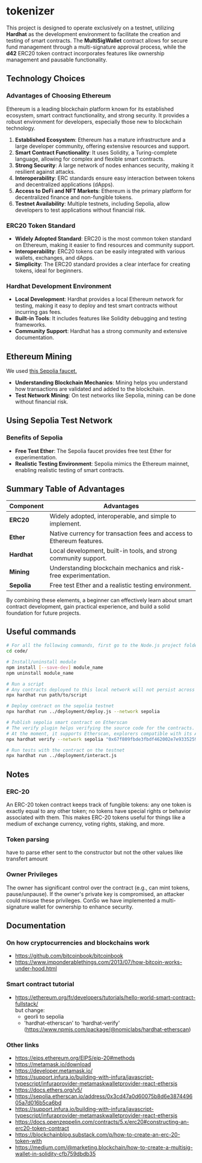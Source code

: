 # tokenizer

This project is designed to operate exclusively on a testnet, utilizing **Hardhat** as the development environment to facilitate the creation and testing of smart contracts. The **MultiSigWallet** contract allows for secure fund management through a multi-signature approval process, while the **d42** ERC20 token contract incorporates features like ownership management and pausable functionality.


## Technology Choices

### Advantages of Choosing Ethereum

Ethereum is a leading blockchain platform known for its established ecosystem, smart contract functionality, and strong security. It provides a robust environment for developers, especially those new to blockchain technology.

1. **Established Ecosystem**: Ethereum has a mature infrastructure and a large developer community, offering extensive resources and support.
2. **Smart Contract Functionality**: It uses Solidity, a Turing-complete language, allowing for complex and flexible smart contracts.
3. **Strong Security**: A large network of nodes enhances security, making it resilient against attacks.
4. **Interoperability**: ERC standards ensure easy interaction between tokens and decentralized applications (dApps).
5. **Access to DeFi and NFT Markets**: Ethereum is the primary platform for decentralized finance and non-fungible tokens.
6. **Testnet Availability**: Multiple testnets, including Sepolia, allow developers to test applications without financial risk.

### ERC20 Token Standard

- **Widely Adopted Standard**: ERC20 is the most common token standard on Ethereum, making it easier to find resources and community support.
- **Interoperability**: ERC20 tokens can be easily integrated with various wallets, exchanges, and dApps.
- **Simplicity**: The ERC20 standard provides a clear interface for creating tokens, ideal for beginners.

### Hardhat Development Environment

- **Local Development**: Hardhat provides a local Ethereum network for testing, making it easy to deploy and test smart contracts without incurring gas fees.
- **Built-in Tools**: It includes features like Solidity debugging and testing frameworks.
- **Community Support**: Hardhat has a strong community and extensive documentation.

## Ethereum Mining

We used <a href="https://sepolia-faucet.pk910.de/">this Sepolia faucet.</a>

- **Understanding Blockchain Mechanics**: Mining helps you understand how transactions are validated and added to the blockchain.
- **Test Network Mining**: On test networks like Sepolia, mining can be done without financial risk.

## Using Sepolia Test Network

### Benefits of Sepolia
- **Free Test Ether**: The Sepolia faucet provides free test Ether for experimentation.
- **Realistic Testing Environment**: Sepolia mimics the Ethereum mainnet, enabling realistic testing of smart contracts.

## Summary Table of Advantages

| Component                | Advantages                                                                 |
|--------------------------|----------------------------------------------------------------------------|
| **ERC20**                | Widely adopted, interoperable, and simple to implement.                    |
| **Ether**                | Native currency for transaction fees and access to Ethereum features.      |
| **Hardhat**              | Local development, built-in tools, and strong community support.           |
| **Mining**               | Understanding blockchain mechanics and risk-free experimentation.          |
| **Sepolia**              | Free test Ether and a realistic testing environment.                       |

By combining these elements, a beginner can effectively learn about smart contract development, gain practical experience, and build a solid foundation for future projects.


## Useful commands
```bash
# For all the following commands, first go to the Node.js project folder
cd code/

# Install/uninstall module
npm install [--save-dev] module_name
npm uninstall module_name

# Run a script
# Any contracts deployed to this local network will not persist across sessions
npx hardhat run path/to/script

# Deploy contract on the sepolia testnet
npx hardhat run ../deployment/deploy.js --network sepolia

# Publish sepolia smart contract on Etherscan
# The verify plugin helps verifying the source code for the contracts.
# At the moment, it supports Etherscan, explorers compatible with its API like Blockscout and Sourcify.
npx hardhat verify --network sepolia "0x67f809fbde3fbdf462002e7e933525989d043cff" 'Hello World!'

# Run tests with the contract on the testnet
npx hardhat run ../deployment/interact.js

```


## Notes

### ERC-20

An ERC-20 token contract keeps track of fungible tokens: any one token is exactly equal to any other token; no tokens have special rights or behavior associated with them. This makes ERC-20 tokens useful for things like a medium of exchange currency, voting rights, staking, and more.

### Token parsing
have to parse ether sent to the constructor but not the other values like transfert amount

### Owner Privileges
The owner has significant control over the contract (e.g., can mint tokens, pause/unpause). If the owner's private key is compromised, an attacker could misuse these privileges. ConSo we have implemented a multi-signature wallet for ownership to enhance security.


## Documentation

### On how cryptocurrencies and blockchains work
- https://github.com/bitcoinbook/bitcoinbook
- https://www.imponderablethings.com/2013/07/how-bitcoin-works-under-hood.html

### Smart contract tutorial
- https://ethereum.org/fr/developers/tutorials/hello-world-smart-contract-fullstack/<br/>
but change:
	- georli to sepolia
	- 'hardhat-etherscan' to 'hardhat-verify' (https://www.npmjs.com/package/@nomiclabs/hardhat-etherscan)

### Other links
- https://eips.ethereum.org/EIPS/eip-20#methods
- https://metamask.io/download
- https://developer.metamask.io/
- https://support.infura.io/building-with-infura/javascript-typescript/infuraprovider-metamaskwalletprovider-react-ethersjs
- https://docs.ethers.org/v5/
- https://sepolia.etherscan.io/address/0x3cd47a0d60075b8d6e387449605a7d016b5ca6bd
- https://support.infura.io/building-with-infura/javascript-typescript/infuraprovider-metamaskwalletprovider-react-ethersjs
- https://docs.openzeppelin.com/contracts/5.x/erc20#constructing-an-erc20-token-contract
- https://blockchainblog.substack.com/p/how-to-create-an-erc-20-token-with
- https://medium.com/@marketing.blockchain/how-to-create-a-multisig-wallet-in-solidity-cfb759dbdb35